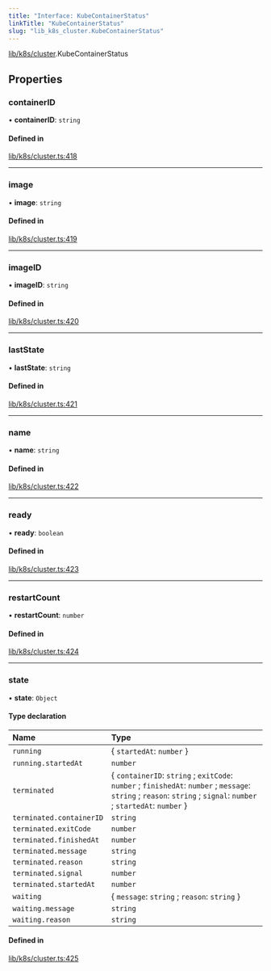 ```yaml
---
title: "Interface: KubeContainerStatus"
linkTitle: "KubeContainerStatus"
slug: "lib_k8s_cluster.KubeContainerStatus"
---
```


[lib/k8s/cluster](../modules/lib_k8s_cluster.md).KubeContainerStatus

## Properties

### containerID

• **containerID**: `string`

#### Defined in

[lib/k8s/cluster.ts:418](https://github.com/kinvolk/headlamp/blob/168f394/frontend/src/lib/k8s/cluster.ts#L418)

___

### image

• **image**: `string`

#### Defined in

[lib/k8s/cluster.ts:419](https://github.com/kinvolk/headlamp/blob/168f394/frontend/src/lib/k8s/cluster.ts#L419)

___

### imageID

• **imageID**: `string`

#### Defined in

[lib/k8s/cluster.ts:420](https://github.com/kinvolk/headlamp/blob/168f394/frontend/src/lib/k8s/cluster.ts#L420)

___

### lastState

• **lastState**: `string`

#### Defined in

[lib/k8s/cluster.ts:421](https://github.com/kinvolk/headlamp/blob/168f394/frontend/src/lib/k8s/cluster.ts#L421)

___

### name

• **name**: `string`

#### Defined in

[lib/k8s/cluster.ts:422](https://github.com/kinvolk/headlamp/blob/168f394/frontend/src/lib/k8s/cluster.ts#L422)

___

### ready

• **ready**: `boolean`

#### Defined in

[lib/k8s/cluster.ts:423](https://github.com/kinvolk/headlamp/blob/168f394/frontend/src/lib/k8s/cluster.ts#L423)

___

### restartCount

• **restartCount**: `number`

#### Defined in

[lib/k8s/cluster.ts:424](https://github.com/kinvolk/headlamp/blob/168f394/frontend/src/lib/k8s/cluster.ts#L424)

___

### state

• **state**: `Object`

#### Type declaration

| Name | Type |
| :------ | :------ |
| `running` | { `startedAt`: `number`  } |
| `running.startedAt` | `number` |
| `terminated` | { `containerID`: `string` ; `exitCode`: `number` ; `finishedAt`: `number` ; `message`: `string` ; `reason`: `string` ; `signal`: `number` ; `startedAt`: `number`  } |
| `terminated.containerID` | `string` |
| `terminated.exitCode` | `number` |
| `terminated.finishedAt` | `number` |
| `terminated.message` | `string` |
| `terminated.reason` | `string` |
| `terminated.signal` | `number` |
| `terminated.startedAt` | `number` |
| `waiting` | { `message`: `string` ; `reason`: `string`  } |
| `waiting.message` | `string` |
| `waiting.reason` | `string` |

#### Defined in

[lib/k8s/cluster.ts:425](https://github.com/kinvolk/headlamp/blob/168f394/frontend/src/lib/k8s/cluster.ts#L425)
